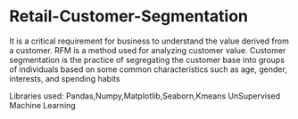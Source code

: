 # Retail-Customer-Segmentation
It is a critical requirement for business to understand the value derived from a customer.
RFM is a method used for analyzing customer value. 
Customer segmentation is the practice of segregating the customer base into groups of individuals based on some common characteristics 
such as age, gender, interests, and spending habits

Libraries used: Pandas,Numpy,Matplotlib,Seaborn,Kmeans
UnSupervised Machine Learning
